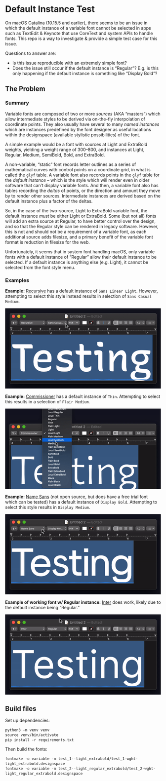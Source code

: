 # Default Instance Test

On macOS Catalina (10.15.5 and earlier), there seems to be an issue in which the default instance of a variable font cannot be selected in apps such as TextEdit & Keynote that use CoreText and system APIs to handle fonts. This repo is a way to investigate & provide a simple test case for this issue.

Questions to answer are:
- Is this issue reproducible with an extremely simple font?
- Does the issue still occur if the default instance is “Regular”? E.g. is this only happening if the default instance is something like “Display Bold”?

## The Problem

### Summary

Variable fonts are composed of two or more *sources* (AKA “masters”) which allow intermediate styles to be derived via on-the-fly interpolation of coordinate points. They also usually have several to many *named instances* which are instances predefined by the font designer as useful locations within the designspace (available stylistic possibilities) of the font.

A simple example would be a font with sources at Light and ExtraBold weights, yielding a weight range of 300–800, and instances at Light, Regular, Medium, SemiBold, Bold, and ExtraBold.

A non-variable, “static” font records letter outlines as a series of mathematical curves with control points on a coordinate grid, in what is called the `glyf` table. A variable font also records points in the `glyf` table for the *default instance* – which is the style which will render even in older software that can’t display variable fonts. And then, a variable font also has tables recording the *deltas* of points, or the direction and amount they move by to render other sources. Intermediate instances are derived based on the default instance plus a factor of the deltas.

So, in the case of the two-source, Light to ExtraBold variable font, the default instance *must* be either Light or ExtraBold. Some (but not all) fonts will add an extra source at Regular, to have better control over the design, and so that the Regular style can be rendered in legacy software. However, this is not and should not be a requirement of a variable font, as each additional source adds filesize, and a primary benefit of the variable font format is reduction in filesize for the web.

Unfortunately, it seems that in system font handling macOS, only variable fonts with a default instance of “Regular” allow their default instance to be selected. If a default instance is anything else (e.g. Light), it cannot be selected from the font style menu.

### Examples

**Example:** [Recursive](https://github.com/arrowtype/recursive) has a default instance of `Sans Linear Light`. However, attempting to select this style instead results in selection of `Sans Casual Medium`.

![TextEdit failing to work for Recursive](readme-assets/textedit-recursive.gif)

**Example:** [Commissioner](https://github.com/kosbarts/Commissioner/blob/df81f836a18b8dca0e553e8fc55fe19de4935839/fonts/variable/Commissioner%5BFLAR%2CVOLM%2Cslnt%2Cwght%5D.ttf) has a default instance of `Thin`. Attempting to select this results in a selection of `Flair Medium`.

![TextEdit failing to work for Commissioner](readme-assets/textedit-commisioner.gif)

**Example:** [Name Sans](https://www.futurefonts.xyz/arrowtype/name-sans) (not open source, but does have a free trial font which can be tested) has a default instance of `Display Bold`. Attempting to select this style results in `Display Medium`.

![TextEdit failing to work for Name Sans](readme-assets/textedit-namesans.gif)

**Example of working font w/ Regular instance:** [Inter](https://github.com/rsms/inter) does work, likely due to the default instance being “Regular.”

![TextEdit working for Inter](readme-assets/textedit-inter.gif)


## Build files

Set up dependencies:

```
python3 -m venv venv
source venv/bin/activate
pip install -r requirements.txt
```

Then build the fonts:

```
fontmake -o variable -m test_1--light_extrabold/test_1-wght-light_extrabold.designspace 
fontmake -o variable -m test_2--light_regular_extrabold/test_2-wght-light_regular_extrabold.designspace
```